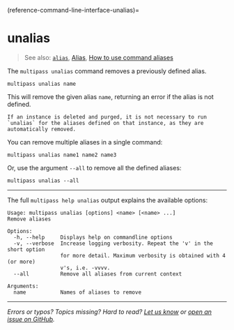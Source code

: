 (reference-command-line-interface-unalias)=
# unalias

> See also: [`alias`](/reference/command-line-interface/alias), [Alias](/explanation/alias), [How to use command aliases](/how-to-guides/manage-instances/use-instance-command-aliases)

The `multipass unalias` command removes a previously defined alias. 

```plain
multipass unalias name
```

This will remove the given alias `name`, returning an error if the alias is not defined. 

```{note}
If an instance is deleted and purged, it is not necessary to run `unalias` for the aliases defined on that instance, as they are automatically removed.
```

You can remove multiple aliases in a single command:

```plain
multipass unalias name1 name2 name3
```

Or, use the argument `--all` to remove all the defined aliases:

```plain
multipass unalias --all
```

---

The full `multipass help unalias` output explains the available options:

```plain
Usage: multipass unalias [options] <name> [<name> ...]
Remove aliases

Options:
  -h, --help     Displays help on commandline options
  -v, --verbose  Increase logging verbosity. Repeat the 'v' in the short option
                 for more detail. Maximum verbosity is obtained with 4 (or more)
                 v's, i.e. -vvvv.
  --all          Remove all aliases from current context

Arguments:
  name           Names of aliases to remove
```

---

*Errors or typos? Topics missing? Hard to read? <a href="https://docs.google.com/forms/d/e/1FAIpQLSd0XZDU9sbOCiljceh3rO_rkp6vazy2ZsIWgx4gsvl_Sec4Ig/viewform?usp=pp_url&entry.317501128=https://multipass.run/docs/unalias-command" target="_blank">Let us know</a> or <a href="https://github.com/canonical/multipass/issues/new/choose" target="_blank">open an issue on GitHub</a>.*

